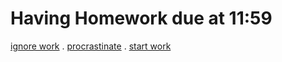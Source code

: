 # Having Homework due at 11:59

[ignore work](ignore/sleep.md)
.
[procrastinate](procrastinating/procrastinate.md)
.
[start work](immediately-work/immidiantSTARTHERE.md)
